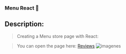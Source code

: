 ### Menu React :doughnut:

## Description:

>Creating a Menu store page with React:

>You can open the page here: [Reviews](https://reviews-team-2022.netlify.app) 
![imagenes](https://d33wubrfki0l68.cloudfront.net/61f48ac248ae70524d7caea7/screenshot_2022-01-29-00-31-01-0000.png)
